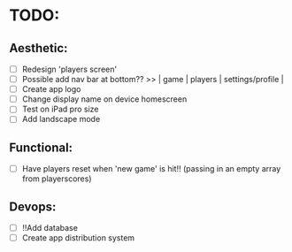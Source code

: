 # TODO:

## Aesthetic:

- [ ] Redesign 'players screen'
- [ ] Possible add nav bar at bottom?? >> | game | players | settings/profile |
- [ ] Create app logo
- [ ] Change display name on device homescreen
- [ ] Test on iPad pro size
- [ ] Add landscape mode

## Functional:

- [ ] Have players reset when 'new game' is hit!! (passing in an empty array from playerscores)

## Devops:

- [ ] !!Add database
- [ ] Create app distribution system
